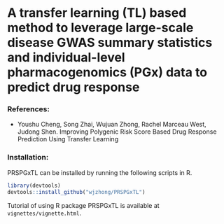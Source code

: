 # A transfer learning (TL) based method to leverage large-scale disease GWAS summary statistics and individual-level pharmacogenomics (PGx) data to predict drug response

### References: 
  - Youshu Cheng, Song Zhai, Wujuan Zhong, Rachel Marceau West, Judong Shen. Improving Polygenic Risk Score Based Drug Response Prediction Using Transfer Learning

### Installation:
PRSPGxTL can be installed by running the following scripts in R.

```r
library(devtools)
devtools::install_github("wjzhong/PRSPGxTL")
```

Tutorial of using R package PRSPGxTL is available at `vignettes/vignette.html`.
